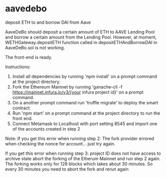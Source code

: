 # aavedebo
deposit ETH to and borrow DAI from Aave 

AaveDeBo should deposit a certain amount of ETH to AAVE Lending Pool and borrow a certain amount from the Lending Pool.
However, at moment, WETHGateway.depositETH function called in depositETHAndBorrowDAI in AaveDeBo.sol is not working.

The front-end is ready.

Instructions:
1. Install all dependencies by running 'npm install' on a prompt command at the project directory.
2. Fork the Ethereum Mainnet by running 'ganache-cli -f https://mainnet.infura.io/v3/{your infura project id}' 
   on a prompt command.
3. On a another prompt command run 'truffle migrate' to deploy the smart contract.
4. Run 'npm start' on a prompt command at the project directory to run the front end.
5. Connect Metamask to Localhost with port setting 8545 and import one of the accounts created in step 2

Note:
If you get this error when running step 2: The fork provider errored when checking the nonce for account...
just try again.

If you get this error when running step 3: project ID does not have access to archive state
abort the forking of the Etherum Mainnet and run step 2 again. The forking works only for 128 blocks which takes about 30 minutes.
So every 30 minutes you need to abort the fork and rerun again
